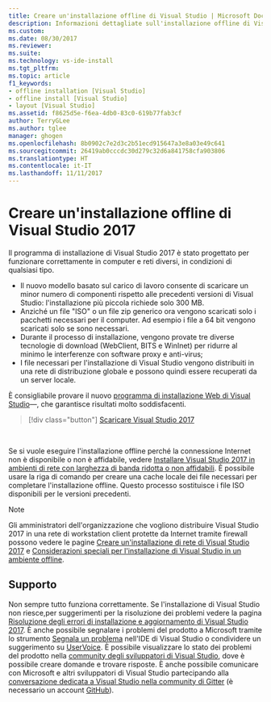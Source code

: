 ```yaml
---
title: Creare un'installazione offline di Visual Studio | Microsoft Docs
description: Informazioni dettagliate sull'installazione offline di Visual Studio.
ms.custom: 
ms.date: 08/30/2017
ms.reviewer: 
ms.suite: 
ms.technology: vs-ide-install
ms.tgt_pltfrm: 
ms.topic: article
f1_keywords:
- offline installation [Visual Studio]
- offline install [Visual Studio]
- layout [Visual Studio]
ms.assetid: f8625d5e-f6ea-4db0-83c0-619b77fab3cf
author: TerryGLee
ms.author: tglee
manager: ghogen
ms.openlocfilehash: 8b0902c7e2d3c2b51ecd915647a3e8a03e49c641
ms.sourcegitcommit: 26419ab0cccdc30d279c32d6a841758cfa903806
ms.translationtype: HT
ms.contentlocale: it-IT
ms.lasthandoff: 11/11/2017
---
```

# <a name="create-an-offline-installation-of-visual-studio-2017"></a>Creare un'installazione offline di Visual Studio 2017

Il programma di installazione di Visual Studio 2017 è stato progettato per funzionare correttamente in computer e reti diversi, in condizioni di qualsiasi tipo.

- Il nuovo modello basato sul carico di lavoro consente di scaricare un minor numero di componenti rispetto alle precedenti versioni di Visual Studio: l'installazione più piccola richiede solo 300 MB.
- Anziché un file "ISO" o un file zip generico ora vengono scaricati solo i pacchetti necessari per il computer. Ad esempio i file a 64 bit vengono scaricati solo se sono necessari.
- Durante il processo di installazione, vengono provate tre diverse tecnologie di download (WebClient, BITS e WinInet) per ridurre al minimo le interferenze con software proxy e anti-virus;
- I file necessari per l'installazione di Visual Studio vengono distribuiti in una rete di distribuzione globale e possono quindi essere recuperati da un server locale.

È consigliabile provare il nuovo [programma di installazione Web di Visual Studio](https://aka.ms/vsdownload?utm_source=mscom&utm_campaign=msdocsOL)&mdash;, che garantisce risultati molto soddisfacenti.

 > [!div class="button"]
 > [Scaricare Visual Studio 2017](https://aka.ms/vsdownload?utm_source=mscom&utm_campaign=msdocsOL)
<br/>

Se si vuole eseguire l'installazione offline perché la connessione Internet non è disponibile o non è affidabile, vedere [Installare Visual Studio 2017 in ambienti di rete con larghezza di banda ridotta o non affidabili](../install/install-vs-inconsistent-quality-network.md). È possibile usare la riga di comando per creare una cache locale dei file necessari per completare l'installazione offline. Questo processo sostituisce i file ISO disponibili per le versioni precedenti.

> [!NOTE]
> Gli amministratori dell'organizzazione che vogliono distribuire Visual Studio 2017 in una rete di workstation client protette da Internet tramite firewall possono vedere le pagine [Creare un'installazione di rete di Visual Studio 2017](../install/create-a-network-installation-of-visual-studio.md) e [Considerazioni speciali per l'installazione di Visual Studio in un ambiente offline](../install/install-visual-studio-in-offline-environment.md).

## <a name="get-support"></a>Supporto
Non sempre tutto funziona correttamente. Se l'installazione di Visual Studio non riesce,per suggerimenti per la risoluzione dei problemi vedere la pagina [Risoluzione degli errori di installazione e aggiornamento di Visual Studio 2017](troubleshooting-installation-issues.md). È anche possibile segnalare i problemi del prodotto a Microsoft tramite lo strumento [Segnala un problema](../ide/how-to-report-a-problem-with-visual-studio-2017.md) nell'IDE di Visual Studio o condividere un suggerimento su [UserVoice](https://visualstudio.uservoice.com/forums/121579). È possibile visualizzare lo stato dei problemi del prodotto nella [community degli sviluppatori di Visual Studio](https://developercommunity.visualstudio.com/), dove è possibile creare domande e trovare risposte. È anche possibile comunicare con Microsoft e altri sviluppatori di Visual Studio partecipando alla [conversazione dedicata a Visual Studio nella community di Gitter](https://gitter.im/Microsoft/VisualStudio) (è necessario un account [GitHub](https://github.com/)).
